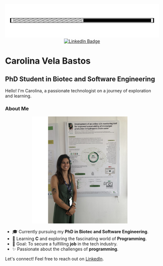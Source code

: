 <div align="center">
  <img src="Assets/9.gif" width="100%" height="110"/>
</div>

<div align="center">
  <a href="https://www.linkedin.com/in/carolina-vela-bastos-b32579b3/">
    <img src="https://img.shields.io/badge/LinkedIn-blue?style=for-the-badge&logo=linkedin&logoColor=white" alt="LinkedIn Badge"/>
  </a>
</div>

# Carolina Vela Bastos
## PhD Student in Biotec and Software Engineering

Hello! I'm Carolina, a passionate technologist on a journey of exploration and learning.

### About Me

<div align="center">
  <img src="Assets/i.png" height=350 width=50 />
  <img src="Assets/IMG_5508.jpg" height="350" width="260" style="margin-right: 15px;" alt="Carolina Vela Bastos"/>
</div>

- 🎓 Currently pursuing my **PhD in Biotec and Software Engineering**.
- 🌱 Learning **C** and exploring the fascinating world of **Programming**.
- 🎯 Goal: To secure a fulfilling **job** in the tech industry.
- ✨ Passionate about the challenges of **programming**.

Let's connect! Feel free to reach out on [LinkedIn](https://www.linkedin.com/in/carolina-vela-bastos-b32579b3/).
